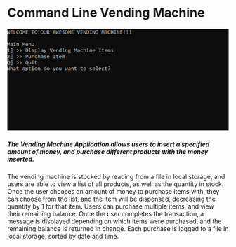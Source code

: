 # Command Line Vending Machine
![](vendingMachinegif.gif)

##### The Vending Machine Application allows users to insert a specified amount of money, and purchase different products with the money inserted.

<p> The vending machine is stocked by reading from a file in local storage, and users are able to view a list of all products, as well as the quantity in stock. Once the user chooses an amount of money to purchase items with, they can choose from the list, and the item will be dispensed, decreasing the quantity by 1 for that item. Users can purchase multiple items, and view their remaining balance. Once the user completes the transaction, a message is displayed depending on which items were purchased, and the remaining balance is returned in change. Each purchase is logged to a file in local storage, sorted by date and time.</p>
